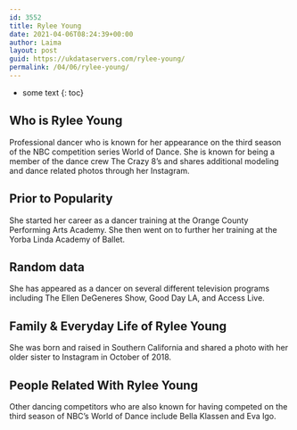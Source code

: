 ```yaml
---
id: 3552
title: Rylee Young
date: 2021-04-06T08:24:39+00:00
author: Laima
layout: post
guid: https://ukdataservers.com/rylee-young/
permalink: /04/06/rylee-young/
---
```


* some text
{: toc}


## Who is Rylee Young
                  
                  
                  
Professional dancer who is known for her appearance on the third season of the NBC competition series World of Dance. She is known for being a member of the dance crew The Crazy 8&#8217;s and shares additional modeling and dance related photos through her Instagram. 
                  
              
            
              
            
                
                
                
## Prior to Popularity
                  
                  
                  
She started her career as a dancer training at the Orange County Performing Arts Academy. She then went on to further her training at the Yorba Linda Academy of Ballet. 
                  
              
            
              
            
                
                
                
## Random data
                  
                  
                  
She has appeared as a dancer on several different television programs including The Ellen DeGeneres Show, Good Day LA, and Access Live. 
                  
              
            
              
            
                
                
                
## Family & Everyday Life of Rylee Young
                  
                  
                  
She was born and raised in Southern California and shared a photo with her older sister to Instagram in October of 2018. 
                  
              
            
              
            
                
                
                
## People Related With Rylee Young
                  
                  
                  
Other dancing competitors who are also known for having competed on the third season of NBC&#8217;s World of Dance include Bella Klassen and Eva Igo. 
                  
              
            
              
            
                
              
            
              
              
            
            
              
            
          
          
          